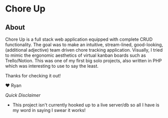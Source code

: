 # Chore Up
## About
Chore Up is a full stack web application equipped with complete CRUD functionality. 
The goal was to make an intuitive, stream-lined, good-looking, (additional adjective) team driven chore tracking application. 
Visually, I tried to mimic the ergonomic aesthetics of virtual kanban boards such as Trello/Notion.
This was one of my first big solo projects, also written in PHP which was interesting to use to say the least.

Thanks for checking it out!

❤️ Ryan

<em>Quick Disclaimer</em>
* This project isn't currently hooked up to a live server/db so all I have is my word in saying I swear it works!

